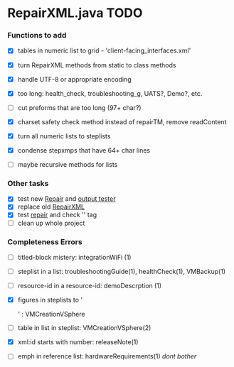 # RepairXML.java TODO

### Functions to add
- [x] tables in numeric list to grid - 'client-facing_interfaces.xml'
- [x] turn RepairXML methods from static to class methods
- [x] handle UTF-8 or appropriate encoding
- [x] too long: health_check, troubleshooting_g, UATS?, Demo?, etc.
- [ ] cut preforms that are too long (97+ char?)
- [x] charset safety check method instead of repairTM, remove readContent
- [x] turn all numeric lists to steplists
- [x] condense stepxmps that have 64+ char lines
- [ ] maybe recursive methods for lists


### Other tasks
- [x] test new [Repair](src/RepairXml.java) and
[output tester](src/OutputTester.java)
- [x] replace old [RepairXML](src/OldRepairXML.java)
- [x] test [repair](src/RepairXml.java) and check '<stpexp>' tag
- [ ] clean up whole project

### Completeness Errors
- [ ] titled-block mistery: integrationWiFi (1)
- [ ] steplist in a list: troubleshootingGuide(1), healthCheck(1), VMBackup(1)
- [ ] resource-id in a resource-id: demoDescrption (1)
- [x] figures in steplists to '<p><graphics>' : VMCreationVSphere
- [ ] table in list in steplist: VMCreationVSphere(2)
- [x] xml:id starts with number: releaseNote(1)
- [ ] emph in reference list: hardwareRequirements(1) _dont bother_






